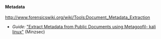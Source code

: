 
#### Metadata

http://www.forensicswiki.org/wiki/Tools:Document_Metadata_Extraction

  * *Guide:* ["Extract Metadata from Public Documents using Metagoofil- kali linux"](http://operatin5.blogspot.com/2014/07/extract-metadata-from-public-documents.html) (Minzsec)

